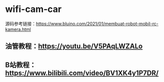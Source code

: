 # wifi-cam-car
源码参考链接：https://www.bluino.com/2021/01/membuat-robot-mobil-rc-kamera.html
## 油管教程：https://youtu.be/V5PAqLWZALo
## B站教程：https://www.bilibili.com/video/BV1XK4y1P7DR/
